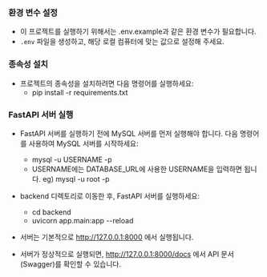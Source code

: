 ### 환경 변수 설정

- 이 프로젝트를 실행하기 위해서는 .env.example과 같은 환경 변수가 필요합니다.
- `.env` 파일을 생성하고, 해당 로컬 컴퓨터에 맞는 값으로 설정해 주세요.


### 종속성 설치

- 프로젝트의 종속성을 설치하려면 다음 명령어를 실행하세요:
    - pip install -r requirements.txt


### FastAPI 서버 실행

- FastAPI 서버를 실행하기 전에 MySQL 서버를 먼저 실행해야 합니다. 다음 명령어를 사용하여 MySQL 서버를 시작하세요:
    - mysql -u USERNAME -p 
    - USERNAME에는 DATABASE_URL에 사용한 USERNAME을 입력하면 됩니다. eg) mysql -u root -p

- backend 디렉토리로 이동한 후, FastAPI 서버를 실행하세요:
    - cd backend
    - uvicorn app.main:app --reload

- 서버는 기본적으로 http://127.0.0.1:8000 에서 실행됩니다.
- 서버가 정상적으로 실행되면, http://127.0.0.1:8000/docs 에서 API 문서(Swagger)를 확인할 수 있습니다. 

